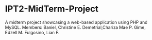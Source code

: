 # IPT2-MidTerm-Project
A midterm project showcasing a web-based application using PHP and MySQL. 
Members:
Baniel, Christine E.
Demetrial,Chariza Mae P.
Gime, Edzell M.
Fulgosino, Lian F.

